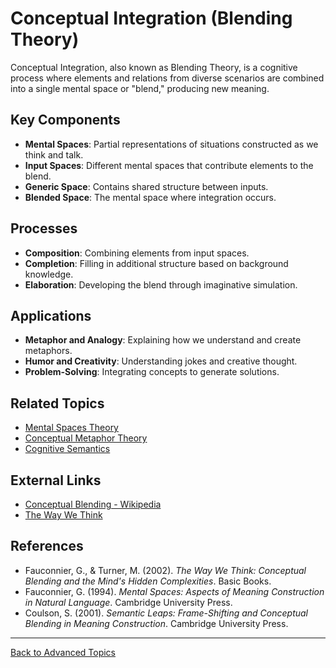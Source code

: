 # Conceptual Integration (Blending Theory)

Conceptual Integration, also known as Blending Theory, is a cognitive process where elements and relations from diverse scenarios are combined into a single mental space or "blend," producing new meaning.

## Key Components

- **Mental Spaces**: Partial representations of situations constructed as we think and talk.
- **Input Spaces**: Different mental spaces that contribute elements to the blend.
- **Generic Space**: Contains shared structure between inputs.
- **Blended Space**: The mental space where integration occurs.

## Processes

- **Composition**: Combining elements from input spaces.
- **Completion**: Filling in additional structure based on background knowledge.
- **Elaboration**: Developing the blend through imaginative simulation.

## Applications

- **Metaphor and Analogy**: Explaining how we understand and create metaphors.
- **Humor and Creativity**: Understanding jokes and creative thought.
- **Problem-Solving**: Integrating concepts to generate solutions.

## Related Topics

- [Mental Spaces Theory](../Mental-Spaces-Theory.md)
- [Conceptual Metaphor Theory](../Conceptual-Metaphor-Theory.md)
- [Cognitive Semantics](../Cognitive-Semantics.md)

## External Links

- [Conceptual Blending - Wikipedia](https://en.wikipedia.org/wiki/Conceptual_blending)
- [The Way We Think](https://www.sciencedirect.com/science/article/pii/S0388000199000038)

## References

- Fauconnier, G., & Turner, M. (2002). *The Way We Think: Conceptual Blending and the Mind's Hidden Complexities*. Basic Books.
- Fauconnier, G. (1994). *Mental Spaces: Aspects of Meaning Construction in Natural Language*. Cambridge University Press.
- Coulson, S. (2001). *Semantic Leaps: Frame-Shifting and Conceptual Blending in Meaning Construction*. Cambridge University Press.

---

[Back to Advanced Topics](README.md)
